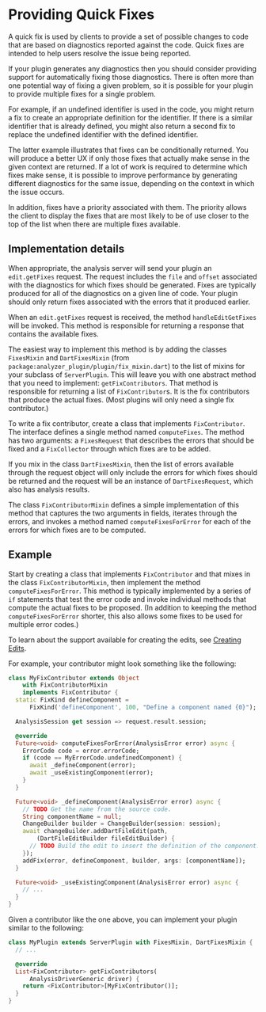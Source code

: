 # Providing Quick Fixes

A quick fix is used by clients to provide a set of possible changes to code that
are based on diagnostics reported against the code. Quick fixes are intended to
help users resolve the issue being reported.

If your plugin generates any diagnostics then you should consider providing
support for automatically fixing those diagnostics. There is often more than one
potential way of fixing a given problem, so it is possible for your plugin to
provide multiple fixes for a single problem.

For example, if an undefined identifier is used in the code, you might return
a fix to create an appropriate definition for the identifier. If there is a
similar identifier that is already defined, you might also return a second fix
to replace the undefined identifier with the defined identifier.

The latter example illustrates that fixes can be conditionally returned. You
will produce a better UX if only those fixes that actually make sense in the
given context are returned. If a lot of work is required to determine which
fixes make sense, it is possible to improve performance by generating different
diagnostics for the same issue, depending on the context in which the issue
occurs.

In addition, fixes have a priority associated with them. The priority allows the
client to display the fixes that are most likely to be of use closer to the top
of the list when there are multiple fixes available.

## Implementation details

When appropriate, the analysis server will send your plugin an `edit.getFixes`
request. The request includes the `file` and `offset` associated with the
diagnostics for which fixes should be generated. Fixes are typically produced
for all of the diagnostics on a given line of code. Your plugin should only
return fixes associated with the errors that it produced earlier.

When an `edit.getFixes` request is received, the method `handleEditGetFixes`
will be invoked. This method is responsible for returning a response that
contains the available fixes.

The easiest way to implement this method is by adding the classes `FixesMixin`
and `DartFixesMixin` (from `package:analyzer_plugin/plugin/fix_mixin.dart`) to
the list of mixins for your subclass of `ServerPlugin`. This will leave you with
one abstract method that you need to implement: `getFixContributors`. That
method is responsible for returning a list of `FixContributor`s. It is the fix
contributors that produce the actual fixes. (Most plugins will only need a
single fix contributor.)

To write a fix contributor, create a class that implements `FixContributor`. The
interface defines a single method named `computeFixes`. The method has two
arguments: a `FixesRequest` that describes the errors that should be fixed and a
`FixCollector` through which fixes are to be added.

If you mix in the class `DartFixesMixin`, then the list of errors available
through the request object will only include the errors for which fixes should
be returned and the request will be an instance of `DartFixesRequest`, which
also has analysis results.

The class `FixContributorMixin` defines a simple implementation of this method
that captures the two arguments in fields, iterates through the errors, and
invokes a method named `computeFixesForError` for each of the errors for which
fixes are to be computed.

## Example

Start by creating a class that implements `FixContributor` and that mixes in the
class `FixContributorMixin`, then implement the method `computeFixesForError`.
This method is typically implemented by a series of `if` statements that test
the error code and invoke individual methods that compute the actual fixes to be
proposed. (In addition to keeping the method `computeFixesForError` shorter,
this also allows some fixes to be used for multiple error codes.)

To learn about the support available for creating the edits, see
[Creating Edits][creatingEdits].

For example, your contributor might look something like the following:

```dart
class MyFixContributor extends Object
    with FixContributorMixin
    implements FixContributor {
  static FixKind defineComponent =
      FixKind('defineComponent', 100, "Define a component named {0}");

  AnalysisSession get session => request.result.session;

  @override
  Future<void> computeFixesForError(AnalysisError error) async {
    ErrorCode code = error.errorCode;
    if (code == MyErrorCode.undefinedComponent) {
      await _defineComponent(error);
      await _useExistingComponent(error);
    }
  }

  Future<void> _defineComponent(AnalysisError error) async {
    // TODO Get the name from the source code.
    String componentName = null;
    ChangeBuilder builder = ChangeBuilder(session: session);
    await changeBuilder.addDartFileEdit(path,
        (DartFileEditBuilder fileEditBuilder) {
      // TODO Build the edit to insert the definition of the component.
    });
    addFix(error, defineComponent, builder, args: [componentName]);
  }

  Future<void> _useExistingComponent(AnalysisError error) async {
    // ...
  }
}
```

Given a contributor like the one above, you can implement your plugin similar to
the following:

```dart
class MyPlugin extends ServerPlugin with FixesMixin, DartFixesMixin {
  // ...

  @override
  List<FixContributor> getFixContributors(
      AnalysisDriverGeneric driver) {
    return <FixContributor>[MyFixContributor()];
  }
}
```

[creatingEdits]: creating_edits.md
